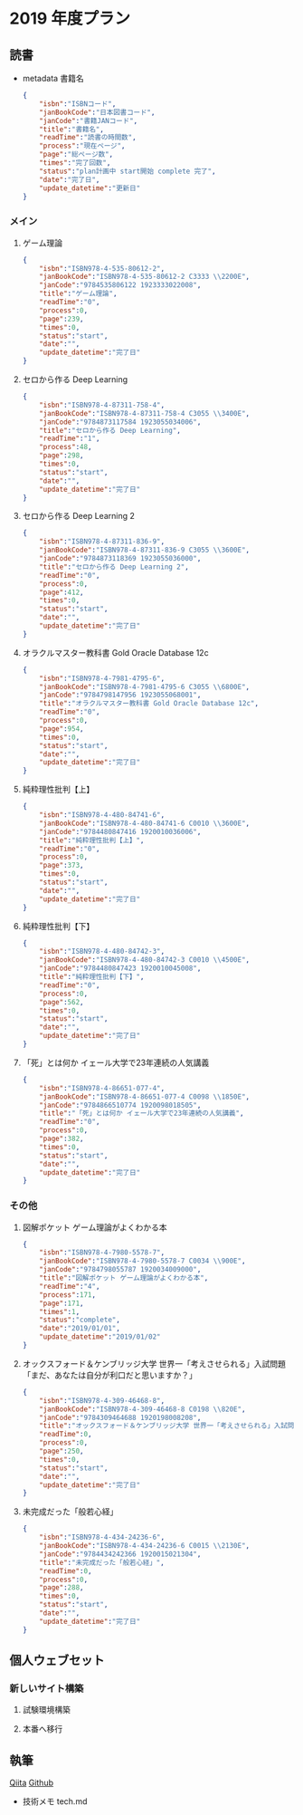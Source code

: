 # 2019 年度プラン #

## 読書 ##

* metadata 書籍名

    ~~~json
    {
        "isbn":"ISBNコード",
        "janBookCode":"日本図書コード",
        "janCode":"書籍JANコード",
        "title":"書籍名",
        "readTime":"読書の時間数",
        "process":"現在ページ",
        "page":"総ページ数",
        "times":"完了回数",
        "status":"plan計画中 start開始 complete 完了",
        "date":"完了日",
        "update_datetime":"更新日"
    }
    ~~~

### メイン ###

1. ゲーム理論

    ~~~json
    {
        "isbn":"ISBN978-4-535-80612-2",
        "janBookCode":"ISBN978-4-535-80612-2 C3333 \\2200E",
        "janCode":"9784535806122 1923333022008",
        "title":"ゲーム理論",
        "readTime":"0",
        "process":0,
        "page":239,
        "times":0,
        "status":"start",
        "date":"",
        "update_datetime":"完了日"
    }
    ~~~

1. セロから作る Deep Learning

    ~~~json
    {
        "isbn":"ISBN978-4-87311-758-4",
        "janBookCode":"ISBN978-4-87311-758-4 C3055 \\3400E",
        "janCode":"9784873117584 1923055034006",
        "title":"セロから作る Deep Learning",
        "readTime":"1",
        "process":48,
        "page":298,
        "times":0,
        "status":"start",
        "date":"",
        "update_datetime":"完了日"
    }
    ~~~

1. セロから作る Deep Learning 2

    ~~~json
    {
        "isbn":"ISBN978-4-87311-836-9",
        "janBookCode":"ISBN978-4-87311-836-9 C3055 \\3600E",
        "janCode":"9784873118369 1923055036000",
        "title":"セロから作る Deep Learning 2",
        "readTime":"0",
        "process":0,
        "page":412,
        "times":0,
        "status":"start",
        "date":"",
        "update_datetime":"完了日"
    }
    ~~~

1. オラクルマスター教科書 Gold Oracle Database 12c

    ~~~json
    {
        "isbn":"ISBN978-4-7981-4795-6",
        "janBookCode":"ISBN978-4-7981-4795-6 C3055 \\6800E",
        "janCode":"9784798147956 1923055068001",
        "title":"オラクルマスター教科書 Gold Oracle Database 12c",
        "readTime":"0",
        "process":0,
        "page":954,
        "times":0,
        "status":"start",
        "date":"",
        "update_datetime":"完了日"
    }
    ~~~

1. 純粋理性批判【上】

    ~~~json
    {
        "isbn":"ISBN978-4-480-84741-6",
        "janBookCode":"ISBN978-4-480-84741-6 C0010 \\3600E",
        "janCode":"9784480847416 1920010036006",
        "title":"純粋理性批判【上】",
        "readTime":"0",
        "process":0,
        "page":373,
        "times":0,
        "status":"start",
        "date":"",
        "update_datetime":"完了日"
    }
    ~~~

1. 純粋理性批判【下】

    ~~~json
    {
        "isbn":"ISBN978-4-480-84742-3",
        "janBookCode":"ISBN978-4-480-84742-3 C0010 \\4500E",
        "janCode":"9784480847423 1920010045008",
        "title":"純粋理性批判【下】",
        "readTime":"0",
        "process":0,
        "page":562,
        "times":0,
        "status":"start",
        "date":"",
        "update_datetime":"完了日"
    }
    ~~~

1. 「死」とは何か イェール大学で23年連続の人気講義

    ~~~json
    {
        "isbn":"ISBN978-4-86651-077-4",
        "janBookCode":"ISBN978-4-86651-077-4 C0098 \\1850E",
        "janCode":"9784866510774 1920098018505",
        "title":"「死」とは何か イェール大学で23年連続の人気講義",
        "readTime":"0",
        "process":0,
        "page":382,
        "times":0,
        "status":"start",
        "date":"",
        "update_datetime":"完了日"
    }
    ~~~

### その他 ###

1. 図解ポケット ゲーム理論がよくわかる本

    ~~~json
    {
        "isbn":"ISBN978-4-7980-5578-7",
        "janBookCode":"ISBN978-4-7980-5578-7 C0034 \\900E",
        "janCode":"9784798055787 1920034009000",
        "title":"図解ポケット ゲーム理論がよくわかる本",
        "readTime":"4",
        "process":171,
        "page":171,
        "times":1,
        "status":"complete",
        "date":"2019/01/01",
        "update_datetime":"2019/01/02"
    }
    ~~~

1. オックスフォード＆ケンブリッジ大学 世界一「考えさせられる」入試問題「まだ、あなたは自分が利口だと思いますか？」

    ~~~json
    {
        "isbn":"ISBN978-4-309-46468-8",
        "janBookCode":"ISBN978-4-309-46468-8 C0198 \\820E",
        "janCode":"9784309464688 1920198008208",
        "title":"オックスフォード＆ケンブリッジ大学 世界一「考えさせられる」入試問題「まだ、あなたは自分が利口だと思いますか？」",
        "readTime":0,
        "process":0,
        "page":250,
        "times":0,
        "status":"start",
        "date":"",
        "update_datetime":"完了日"
    }
    ~~~

1. 未完成だった「般若心経」

    ~~~json
    {
        "isbn":"ISBN978-4-434-24236-6",
        "janBookCode":"ISBN978-4-434-24236-6 C0015 \\2130E",
        "janCode":"9784434242366 1920015021304",
        "title":"未完成だった「般若心経」",
        "readTime":0,
        "process":0,
        "page":288,
        "times":0,
        "status":"start",
        "date":"",
        "update_datetime":"完了日"
    }
    ~~~

## 個人ウェブセット ##

### 新しいサイト構築 ###

1. 試験環境構築

1. 本番へ移行

## 執筆 ##

[Qiita](https://qiita.com/linxuesong)
[Github](https://github.com/XS-Lin)

* 技術メモ tech.md
